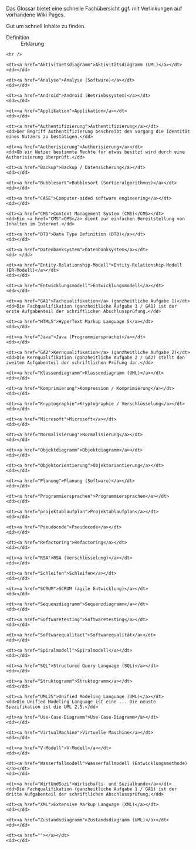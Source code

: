 Das Glossar bietet eine schnelle Fachübersicht ggf. mit Verlinkungen auf vorhandene Wiki Pages.

Gut um schnell Inhalte zu finden. 

<dl>
    <dt>Definition</dt>
    <dd>Erklärung</dd>

    <hr />
    
    <dt><a href="Aktivitaetsdiagramm">Aktivitätsdiagramm (UML)</a></dt>
    <dd></dd>
    
    <dt><a href="Analyse">Analyse (Software)</a></dt>
    <dd></dd>

    <dt><a href="Android">Android (Betriebssystem)</a></dt>
    <dd></dd>

    <dt><a href="Applikation">Applikation</a></dt>
    <dd></dd>

    <dt><a href="Authentifizierung">Authentifizierung</a></dt>
    <dd>Der Begriff Authentifizierung beschreibt den Vorgang die Identität eines Nutzers zu bestätigen.</dd>

    <dt><a href="Authorisierung">Authorisierung</a></dt>
    <dd>Ob ein Nutzer bestimmte Rechte für etwas besitzt wird durch eine Authorisierung überprüft.</dd>

    <dt><a href="Backup">Backup / Datensicherung</a></dt>
    <dd></dd>

    <dt><a href="Bubblesort">Bubblesort (Sortieralgorithmus)</a></dt>
    <dd></dd>

    <dt><a href="CASE">Computer-aided software engineering</a></dt>
    <dd></dd>

    <dt><a href="CMS">Content Management System (CMS)</CMS></dt>
    <dd>Ein <a href="CMS">CMS</a> dient zur einfachen Bereitstellung von Inhalten im Internet.</dd>

    <dt><a href="DTD">Data Type Definition (DTD)</a></dt>
    <dd></dd>
    
    <dt><a href="Datenbanksystem">Datenbanksystem</a></dt>
    <dd> </dd>
    
    <dt><a href="Entity-Relationship-Modell">Entity-Relationship-Modell (ER-Modell)</a></dt>
    <dd></dd>
    
    <dt><a href="Entwicklungsmodell">Entwicklungsmodell</a></dt>
    <dd></dd>

    <dt><a href="GA1">Fachqualifikation</a> (ganzheitliche Aufgabe 1)</dt>
    <dd>Die Fachqualifikation (ganzheitliche Aufgabe 1 / GA1) ist der erste Aufgabenteil der schriftlichen Abschlussprüfung.</dd>

    <dt><a href="HTML5">HyperText Markup Language 5</a></dt>
    <dd></dd>
    
    <dt><a href="Java">Java (Programmiersprache)</a></dt>
    <dd></dd>

    <dt><a href="GA2">Kernqualifikation</a> (ganzheitliche Aufgabe 2)</dt>
    <dd>Die Kernqualifikation (ganzheitliche Aufgabe 2 / GA2) stellt den zweiten Aufgabenteil der schriftlichen Prüfung dar.</dd>
    
    <dt><a href="Klassendiagramm">Klassendiagramm (UML)</a></dt>
    <dd></dd>
    
    <dt><a href="Komprimierung">Kompression / Komprimierung</a></dt>
    <dd></dd>

    <dt><a href="Kryptographie">Kryptographie / Verschlüsselung</a></dt>
    <dd></dd>

    <dt><a href="Microsoft">Microsoft</a></dt>
    <dd></dd>
    
    <dt><a href="Normalisierung">Normalisierung</a></dt>
    <dd></dd>
    
    <dt><a href="Objektdiagramm">Objektdiagramm</a></dt>
    <dd></dd>
    
    <dt><a href="Objektorientierung">Objektorientierung</a></dt>
    <dd></dd>
    
    <dt><a href="Planung">Planung (Software)</a></dt>
    <dd></dd>
    
    <dt><a href="Programmiersprachen">Programmiersprachen</a></dt>
    <dd></dd>
        
    <dt><a href="projektablaufplan">Projektablaufplan</a></dt>
    <dd></dd>
    
    <dt><a href="Pseudocode">Pseudocode</a></dt>
    <dd></dd>
    
    <dt><a href="Refactoring">Refactoring</a></dt>
    <dd></dd>

    <dt><a href="RSA">RSA (Verschlüsselung)</a></dt>
    <dd></dd>

    <dt><a href="Schleifen">Schleifen</a></dt>
    <dd></dd>
    
    <dt><a href="SCRUM">SCRUM (agile Entwicklung)</a></dt>
    <dd></dd>

    <dt><a href="Sequenzdiagramm">Sequenzdiagramm</a></dt>
    <dd></dd>
    
    <dt><a href="Softwaretesting">Softwaretesting</a></dt>
    <dd></dd>

    <dt><a href="Softwarequalitaet">Softwarequalität</a></dt>
    <dd></dd>
    
    <dt><a href="Spiralmodell">Spiralmodell</a></dt>
    <dd></dd>
    
    <dt><a href="SQL">Structured Query Language (SQL)</a></dt>
    <dd></dd>
        
    <dt><a href="Struktogramm">Struktogramm</a></dt>
    <dd></dd>
    
    <dt><a href="UML25">Unified Modeling Language (UML)</a></dt>
    <dd>Die Unified Modeling Language ist eine ... Die neuste Spezifikation ist die UML 2.5.</dd>
    
    <dt><a href="Use-Case-Diagramm">Use-Case-Diagramm</a></dt>
    <dd></dd>
    
    <dt><a href="VirtualMachine">Virtuelle Maschine</a></dt>
    <dd></dd>

    <dt><a href="V-Modell">V-Modell</a></dt>
    <dd></dd>
    
    <dt><a href="Wasserfallmodell">Wasserfallmodell (Entwicklungsmethode)</a></dt>
    <dd></dd>

    <dt><a href="WirtUndSozi">Wirtschafts- und Sozialkunde</a></dt>
    <dd>Die Fachqualifikation (ganzheitliche Aufgabe 1 / GA1) ist der dritte Aufgabenteil der schriftlichen Abschlussprüfung.</dd>
    
    <dt><a href="XML">Extensive Markup Language (XML)</a></dt>
    <dd></dd>

    <dt><a href="Zustandsdiagramm">Zustandsdiagramm (UML)</a></dt>
    <dd></dd>
</dl>

    <dt><a href=""></a></dt>
    <dd></dd>